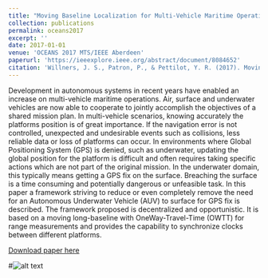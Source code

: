 ```yaml
---
title: "Moving Baseline Localization for Multi-Vehicle Maritime Operations"
collection: publications
permalink: oceans2017
excerpt: ''
date: 2017-01-01
venue: 'OCEANS 2017 MTS/IEEE Aberdeen'
paperurl: 'https://ieeexplore.ieee.org/abstract/document/8084652'
citation: 'Willners, J. S., Patron, P., & Pettilot, Y. R. (2017). Moving baseline localization for multi-vehicle maritime operations. OCEANS 2017 - Aberdeen, 2017-Octob, 1–6. https://doi.org/10.1109/OCEANSE.2017.8084652'
---
```

Development in autonomous systems in recent years have enabled an increase on multi-vehicle maritime operations. Air, surface and underwater vehicles are now able to cooperate to jointly accomplish the objectives of a shared mission plan. In multi-vehicle scenarios, knowing accurately the platforms position is of great importance. If the navigation error is not controlled, unexpected and undesirable events such as collisions, less reliable data or loss of platforms can occur. In environments where Global Positioning System (GPS) is denied, such as underwater, updating the global position for the platform is difficult and often requires taking specific actions which are not part of the original mission. In the underwater domain, this typically means getting a GPS fix on the surface. Breaching the surface is a time consuming and potentially dangerous or unfeasible task. In this paper a framework striving to reduce or even completely remove the need for an Autonomous Underwater Vehicle (AUV) to surface for GPS fix is described. The framework proposed is decentralized and opportunistic. It is based on a moving long-baseline with OneWay-Travel-Time (OWTT) for range measurements and provides the capability to synchronize clocks between different platforms.

[Download paper here](http://jonatansw.github.io/files/papers/oceans2017.pdf)



#![alt text](http://jonatansw.github.io/files/papers/images/kino_follow.png "Following a vehicle while taking kinematic and environmental constraints into consideration")


